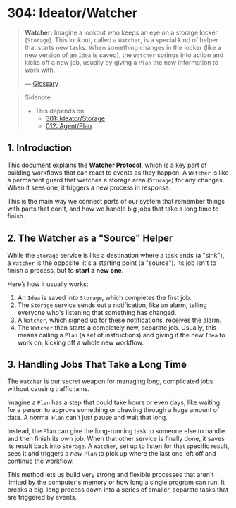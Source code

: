 # 304: Ideator/Watcher

> **Watcher:** Imagine a lookout who keeps an eye on a storage locker (`Storage`). This lookout, called a `Watcher`, is a special kind of helper that starts new tasks. When something changes in the locker (like a new version of an `Idea` is saved), the `Watcher` springs into action and kicks off a new job, usually by giving a `Plan` the new information to work with.
>
> — [Glossary](./000_glossary.md)

> Sidenote:
> - This depends on:
>   - [301: Ideator/Storage](./301_ideator_storage.md)
>   - [012: Agent/Plan](./012_agent_plan.md)

## 1. Introduction

This document explains the **Watcher Protocol**, which is a key part of building workflows that can react to events as they happen. A `Watcher` is like a permanent guard that watches a storage area (`Storage`) for any changes. When it sees one, it triggers a new process in response.

This is the main way we connect parts of our system that remember things with parts that don't, and how we handle big jobs that take a long time to finish.

## 2. The Watcher as a "Source" Helper

While the `Storage` service is like a destination where a task ends (a "sink"), a `Watcher` is the opposite: it's a starting point (a "source"). Its job isn't to finish a process, but to **start a new one**.

Here’s how it usually works:

1.  An `Idea` is saved into `Storage`, which completes the first job.
2.  The `Storage` service sends out a notification, like an alarm, telling everyone who's listening that something has changed.
3.  A `Watcher`, which signed up for these notifications, receives the alarm.
4.  The `Watcher` then starts a completely new, separate job. Usually, this means calling a `Plan` (a set of instructions) and giving it the new `Idea` to work on, kicking off a whole new workflow.

## 3. Handling Jobs That Take a Long Time

The `Watcher` is our secret weapon for managing long, complicated jobs without causing traffic jams.

Imagine a `Plan` has a step that could take hours or even days, like waiting for a person to approve something or chewing through a huge amount of data. A normal `Plan` can't just pause and wait that long.

Instead, the `Plan` can give the long-running task to someone else to handle and then finish its own job. When that other service is finally done, it saves its result back into `Storage`. A `Watcher`, set up to listen for that specific result, sees it and triggers a *new* `Plan` to pick up where the last one left off and continue the workflow.

This method lets us build very strong and flexible processes that aren't limited by the computer's memory or how long a single program can run. It breaks a big, long process down into a series of smaller, separate tasks that are triggered by events.